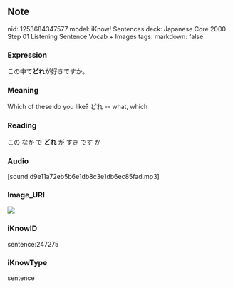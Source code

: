 ## Note
nid: 1253684347577
model: iKnow! Sentences
deck: Japanese Core 2000 Step 01 Listening Sentence Vocab + Images
tags: 
markdown: false

### Expression
<!DOCTYPE html>
<title></title>
この中で<b>どれ</b>が好きですか。



### Meaning
Which of these do you like?
どれ -- what, which

### Reading
<!DOCTYPE html>
<title></title>
この なか で <b>どれ</b> が すき です か



### Audio
[sound:d9e11a72eb5b6e1db8c3e1db6ec85fad.mp3]

### Image_URI
<!DOCTYPE html>
<title></title>
<img src="4b03adc5c663110090362c9c6b00674d.jpg">



### iKnowID
sentence:247275

### iKnowType
sentence
